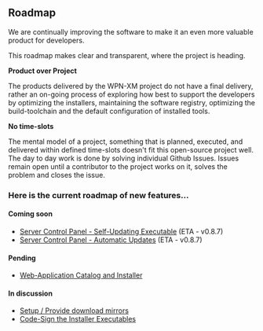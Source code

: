 ## Roadmap

We are continually improving the software to make it an even more valuable product for developers.

This roadmap makes clear and transparent, where the project is heading.

**Product over Project**

The products delivered by the WPN-XM project do not have a final delivery,
rather an on-going process of exploring how best to support the developers
by optimizing the installers, maintaining the software registry,
optimizing the build-toolchain and the default configuration of installed tools.

**No time-slots**

The mental model of a project, something that is planned, executed, and delivered within defined time-slots doesn't fit this open-source project well. The day to day work is done by solving individual Github Issues. Issues remain open until a contributor to the project works on it, solves the problem and closes the issue.

### Here is the current roadmap of new features...

#### Coming soon

- [Server Control Panel - Self-Updating Executable](https://github.com/WPN-XM/WPN-XM/issues/536) (ETA - v0.8.7)
- [Server Control Panel - Automatic Updates](https://github.com/WPN-XM/WPN-XM/issues/515) (ETA - v0.8.7)

#### Pending

- [Web-Application Catalog and Installer](https://github.com/WPN-XM/WPN-XM/issues/118)

#### In discussion

- [Setup / Provide download mirrors](https://github.com/WPN-XM/WPN-XM/issues/492)
- [Code-Sign the Installer Executables](https://github.com/WPN-XM/WPN-XM/issues/126)
